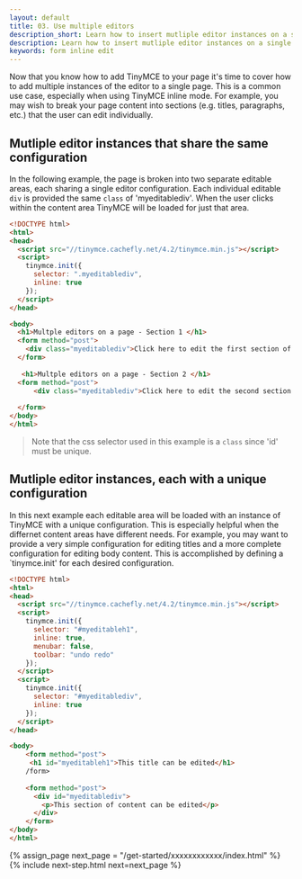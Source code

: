 ```yaml
---
layout: default
title: 03. Use multiple editors
description_short: Learn how to insert mutliple editor instances on a single page.
description: Learn how to insert mutliple editor instances on a single page.
keywords: form inline edit
---
```


Now that you know how to add TinyMCE to your page it's time to cover how to add multiple instances of the editor to a single page. This is a common use case, especially when using TinyMCE inline mode. For example, you may wish to break your page content into sections (e.g. titles, paragraphs, etc.) that the user can edit individually.

## Mutliple editor instances that share the same configuration

In the following example, the page is broken into two separate editable areas, each sharing a single editor configuration. Each individual editable `div` is provided the same `class` of 'myeditablediv'. When the user clicks within the content area TinyMCE will be loaded for just that area.    

```html
<!DOCTYPE html>
<html>
<head>
  <script src="//tinymce.cachefly.net/4.2/tinymce.min.js"></script>
  <script>
    tinymce.init({
      selector: ".myeditablediv",
      inline: true
    });
  </script>
</head>

<body>
  <h1>Multple editors on a page - Section 1 </h1>
  <form method="post">
    <div class="myeditablediv">Click here to edit the first section of content!</div>
  </form>
  
   <h1>Multple editors on a page - Section 2 </h1>
  <form method="post">
      <div class="myeditablediv">Click here to edit the second section of content!</div>
      
  </form>
</body>
</html>
```
> Note that the css selector used in this example is a `class` since 'id' must be unique.  


## Mutliple editor instances, each with a unique configuration

In this next example each editable area will be loaded with an instance of TinyMCE with a unique configuration. This is especially helpful when the differnet content areas have different needs. For example, you may want to provide a very simple configuration for editing titles and a more complete configuration for editing body content. This is accomplished by defining a `tinymce.init' for each desired configuration.  

```html
<!DOCTYPE html>
<html>
<head>
  <script src="//tinymce.cachefly.net/4.2/tinymce.min.js"></script>
  <script>
    tinymce.init({
      selector: "#myeditableh1",
      inline: true,
      menubar: false,
      toolbar: "undo redo"
    });
  </script>
  <script>
    tinymce.init({
      selector: "#myeditablediv",
      inline: true
    });
  </script>
</head>

<body>
    <form method="post">
     <h1 id="myeditableh1">This title can be edited</h1>
    /form>
  
    <form method="post">
      <div id="myeditablediv">
        <p>This section of content can be edited</p>
      </div>
    </form>
</body>
</html>
```


{% assign_page next_page = "/get-started/xxxxxxxxxxxx/index.html" %}
{% include next-step.html next=next_page %}
